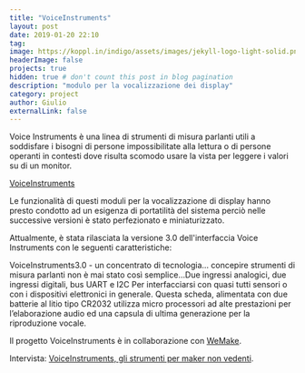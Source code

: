 ```yaml
---
title: "VoiceInstruments"
layout: post
date: 2019-01-20 22:10
tag: 
image: https://koppl.in/indigo/assets/images/jekyll-logo-light-solid.png
headerImage: false
projects: true
hidden: true # don't count this post in blog pagination
description: "modulo per la vocalizzazione dei display"
category: project
author: Giulio
externalLink: false
---
```


Voice Instruments è una linea di strumenti di misura parlanti utili a soddisfare i bisogni di persone impossibilitate alla lettura o di persone operanti in contesti dove risulta scomodo usare la vista per leggere i valori su di un monitor.

[VoiceInstruments](http://voiceinstruments.opencare.cc/it/)

Le funzionalità di questi moduli per la vocalizzazione di display hanno presto condotto ad un esigenza di portatilità del sistema perciò nelle successive versioni è stato perfezionato e miniaturizzato.

Attualmente, è stata rilasciata la versione 3.0 dell'interfaccia Voice Instruments con le seguenti caratteristiche:

VoiceInstruments3.0 - un concentrato di tecnologia… concepire strumenti di misura parlanti non è mai stato così semplice…Due ingressi analogici, due ingressi digitali, bus UART e I2C Per interfacciarsi con quasi tutti sensori o con i dispositivi elettronici in generale. Questa scheda, alimentata con due batterie al litio tipo CR2032 utilizza micro processori ad alte prestazioni per l’elaborazione audio ed una capsula di ultima generazione per la riproduzione vocale.

Il progetto VoiceInstruments è in collaborazione con [WeMake](http://wemake.cc/tag/voiceinstruments/).

Intervista: [VoiceInstruments, gli strumenti per maker non vedenti](http://wemake.cc/2017/10/31/wemake-stories-voice-instruments-lo-strumento-per-i-maker-non-vedenti/).
